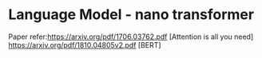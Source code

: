 # Language Model - nano transformer

Paper refer:https://arxiv.org/pdf/1706.03762.pdf [Attention is all you need] 
            https://arxiv.org/pdf/1810.04805v2.pdf [BERT]
             
